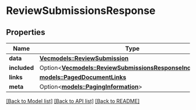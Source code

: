 # ReviewSubmissionsResponse

## Properties

Name | Type | Description | Notes
------------ | ------------- | ------------- | -------------
**data** | [**Vec<models::ReviewSubmission>**](ReviewSubmission.md) |  | 
**included** | Option<[**Vec<models::ReviewSubmissionsResponseIncludedInner>**](ReviewSubmissionsResponse_included_inner.md)> |  | [optional]
**links** | [**models::PagedDocumentLinks**](PagedDocumentLinks.md) |  | 
**meta** | Option<[**models::PagingInformation**](PagingInformation.md)> |  | [optional]

[[Back to Model list]](../README.md#documentation-for-models) [[Back to API list]](../README.md#documentation-for-api-endpoints) [[Back to README]](../README.md)


